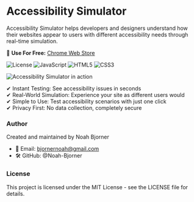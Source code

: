 # Accessibility Simulator

Accessibility Simulator helps developers and designers understand how their websites appear to users with different accessibility needs through real-time simulation.

📌 **Use For Free:** [Chrome Web Store](https://xxx)

![License](https://img.shields.io/badge/License-MIT-yellow)
![JavaScript](https://img.shields.io/badge/JavaScript-F7DF1E?logo=javascript&logoColor=black)
![HTML5](https://img.shields.io/badge/HTML5-E34F26?logo=html5&logoColor=white)
![CSS3](https://img.shields.io/badge/CSS3-1572B6?logo=css3&logoColor=white)

![Accessibility Simulator in action](https://media1.giphy.com/media/v1.Y2lkPTc5MGI3NjExenJ1NjdqbzVzM25oczM2OW11enVpNHRndjZrbnFraTNtbWd3cDFzeiZlcD12MV9pbnRlcm5hbF9naWZfYnlfaWQmY3Q9Zw/cOILlKqLpYFZ8LP6hy/giphy.gif)

✔ Instant Testing: See accessibility issues in seconds<br>
✔ Real-World Simulation: Experience your site as different users would<br>
✔ Simple to Use: Test accessibility scenarios with just one click<br>
✔ Privacy First: No data collection, completely secure


### Author

Created and maintained by Noah Bjorner
- 📧 Email: bjornernoah@gmail.com
- 🛠 GitHub: @Noah-Bjorner

### License

This project is licensed under the MIT License - see the LICENSE file for details.
